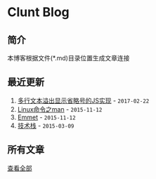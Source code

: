# Clunt Blog
## 简介
本博客根据文件(*.md)目录位置生成文章连接

## 最近更新
1. [多行文本溢出显示省略号的JS实现](/blog/Skill/Javascript/%E5%A4%9A%E8%A1%8C%E6%96%87%E6%9C%AC%E6%BA%A2%E5%87%BA%E6%98%BE%E7%A4%BA%E7%9C%81%E7%95%A5%E5%8F%B7%E7%9A%84JS%E5%AE%9E%E7%8E%B0.md) - `2017-02-22`
1. [Linux命令之man](/blog/Date/Linux%E5%91%BD%E4%BB%A4%E4%B9%8Bman.md) - `2015-11-12`
1. [Emmet](/blog/Skill/Auxiliary/Emmet.md) - `2015-11-12`
1. [技术栈](/blog/Skill/%E6%8A%80%E6%9C%AF%E6%A0%88.md) - `2015-03-09`

## 所有文章
[查看全部](./content.md)